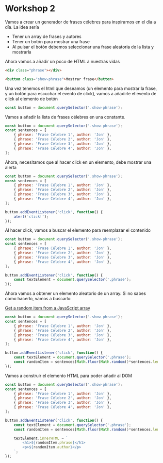 # Workshop 2

Vamos a crear un generador de frases célebres para inspirarnos en el día a día. La idea sería

- Tener un array de frases y autores
- Tener un botón para mostrar una frase
- Al pulsar el botón debemos seleccionar una frase aleatoria de la lista y mostrarla

Ahora vamos a añadir un poco de HTML a nuestras vidas

```html
<div class="phrase"></div>

<button class="show-phrase">Mostrar frase</button>
```

Una vez tenemos el html que deseamos (un elemento para mostrar la frase, y un botón para escuchar el evento de click), vamos a añadirle el evento de click al elemento de botón

```jsx
const button = document.querySelector('.show-phrase');
```

Vamos a añadir la lista de frases célebres en una constante.

```jsx
const button = document.querySelector('.show-phrase');
const sentences = [
	{ phrase: 'Frase Célebre 1', author: 'Jon' },
	{ phrase: 'Frase Célebre 2', author: 'Jon' },
	{ phrase: 'Frase Célebre 3', author: 'Jon' },
	{ phrase: 'Frase Célebre 4', author: 'Jon' },
];
```

Ahora, necesitamos que al hacer click en un elemento, debe mostrar una alerta

```jsx
const button = document.querySelector('.show-phrase');
const sentences = [
	{ phrase: 'Frase Célebre 1', author: 'Jon' },
	{ phrase: 'Frase Célebre 2', author: 'Jon' },
	{ phrase: 'Frase Célebre 3', author: 'Jon' },
	{ phrase: 'Frase Célebre 4', author: 'Jon' },
];

button.addEventListener('click', function() {
	alert('click!');
});
```

Al hacer click, vamos a buscar el elemento para reemplazar el contenido

```jsx
const button = document.querySelector('.show-phrase');
const sentences = [
	{ phrase: 'Frase Célebre 1', author: 'Jon' },
	{ phrase: 'Frase Célebre 2', author: 'Jon' },
	{ phrase: 'Frase Célebre 3', author: 'Jon' },
	{ phrase: 'Frase Célebre 4', author: 'Jon' },
];

button.addEventListener('click', function() {
	const textElement = document.querySelector('.phrase');
});
```

Ahora vamos a obtener un elemento aleatorio de un array. Si no sabes como hacerlo, vamos a buscarlo

[Get a random item from a JavaScript array](https://stackoverflow.com/questions/5915096/get-a-random-item-from-a-javascript-array)

```jsx
const button = document.querySelector('.show-phrase');
const sentences = [
	{ phrase: 'Frase Célebre 1', author: 'Jon' },
	{ phrase: 'Frase Célebre 2', author: 'Jon' },
	{ phrase: 'Frase Célebre 3', author: 'Jon' },
	{ phrase: 'Frase Célebre 4', author: 'Jon' },
];

button.addEventListener('click', function() {
	const textElement = document.querySelector('.phrase');
	const randomItem = sentences[Math.floor(Math.random()*sentences.length)];
});
```

Vamos a construir el elemento HTML para poder añadir al DOM

```jsx
const button = document.querySelector('.show-phrase');
const sentences = [
	{ phrase: 'Frase Célebre 1', author: 'Jon' },
	{ phrase: 'Frase Célebre 2', author: 'Jon' },
	{ phrase: 'Frase Célebre 3', author: 'Jon' },
	{ phrase: 'Frase Célebre 4', author: 'Jon' },
];

button.addEventListener('click', function() {
	const textElement = document.querySelector('.phrase');
	const randomItem = sentences[Math.floor(Math.random()*sentences.length)];

	textElement.innerHTML = `
		<h1>${randomItem.phrase}</h1>
		<p>${randomItem.author}</p>
	`;
});
```
